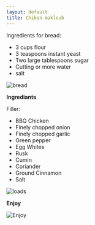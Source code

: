 ```yaml
---
layout: default
title: Chiken makloub
---
```


Ingredients for bread:

* 3 cups flour
* 3 teaspoons instant yeast
* Two large tablespoons sugar
* Cutting or more water
* salt

![bread](http://www.coujina-tounsia.com/wp-content/uploads/2012/06/82.jpg "Bread")

__Ingrediants__

Filler:

* BBQ Chicken
* Finely chopped onion
* Finely chopped garlic
* Green pepper
* Egg Whites
* Rusk
* Cumin
* Coriander
* Ground Cinnamon
* Salt

![loads](http://www.coujina-tounsia.com/wp-content/uploads/2012/06/91.jpg "loads")

__Enjoy__

![Enjoy](http://www.coujina-tounsia.com/wp-content/uploads/2012/06/101.jpg "Enjoy")

